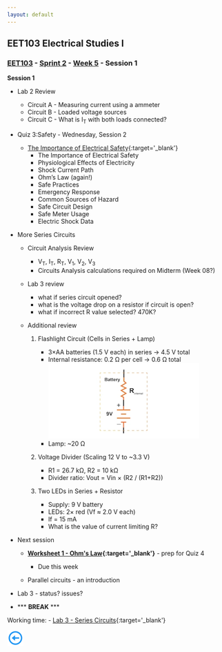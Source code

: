 ```yaml
---
layout: default
---
```


## EET103 Electrical Studies I

### [EET103](../../../) - [Sprint 2](../../) - [Week 5](../) - Session 1

**Session 1**
- Lab 2 Review 
    - Circuit A - Measuring current using a ammeter
    - Circuit B - Loaded voltage sources
    - Circuit C - What is I<sub>T</sub> with both loads connected?

- Quiz 3:Safety - Wednesday, Session 2

    - [The Importance of Electrical Safety](https://www.allaboutcircuits.com/textbook/direct-current/chpt-3/importance-electrical-safety/){:target='_blank'}
        - The Importance of Electrical Safety
        - Physiological Effects of Electricity
        - Shock Current Path
        - Ohm’s Law (again!)
        - Safe Practices
        - Emergency Response
        - Common Sources of Hazard
        - Safe Circuit Design
        - Safe Meter Usage
        - Electric Shock Data


- More Series Circuits
    - Circuit Analysis Review
        - V<sub>T</sub>, I<sub>T</sub>, R<sub>T</sub>, V<sub>1</sub>, V<sub>2</sub>, V<sub>3</sub>
        - Circuits Analysis calculations required on Midterm (Week 08?)
    
    - Lab 3 review
        - what if series circuit opened?
        - what is the voltage drop on a resistor if circuit is open?
        - what if incorrect R value selected? 470K?

    - Additional review
        1. Flashlight Circuit (Cells in Series + Lamp)
            - 3×AA batteries (1.5 V each) in series → 4.5 V total
            - Internal resistance: 0.2 Ω per cell → 0.6 Ω total  ![alt text](Figure_6.webp)
            - Lamp: ~20 Ω
   

        2. Voltage Divider (Scaling 12 V to ~3.3 V)
            - R1 = 26.7 kΩ, R2 = 10 kΩ
            - Divider ratio: Vout = Vin × (R2 / (R1+R2))

        3. Two LEDs in Series + Resistor
            - Supply: 9 V battery
            - LEDs: 2× red (Vf ≈ 2.0 V each)
            - If = 15 mA
            - What is the value of current limiting R?

  
<!-- - DC Motor as a Load - revisited
    - Connect three 1.5V batteries in series
    - Use the larger SPDT switch provided to connect this source to the motor. Use you DMM to determine the switch pin out and be sure the switch is in the *OFF* position when connecting.
    - With a partner discuss the source and the load.
        - What assumptions can you make about the load current that will be drawn from the source when you energize the circuit. 
        - What assumptions can you make about the source voltage when the load is energized?
    - Using your DMM, measure the load current when the circuit is energized.
    - Using your DMM, measure the terminal voltage of the source when the circuit is energized.
    - Calculate the power dissipation of the load.
    - Why did the terminal voltage drop?
    >[AI Prompt:] - We are observing voltage drops in a series of 1.5V batteries during our experiment. Can you explain the basic model of a DC battery, including how the internal resistance (Rs) affects the output voltage? Please provide a simple circuit model and discuss how internal resistance impacts the performance, especially under load conditions.

- Use a shunt to measure load current.

![alt text](shunt_resistor.png)

    - Inspect the resistor provided by the instructor.
    - Use the guide in your kit to determine the resistance value.
    - What is the tolerance rating?
    - Measure the actual value with your ohmmeter.
    - Based on the size, what assumption can you make about the power rating of this device?
    - Place the resistor in series with the motor load. Consider this a shunt resistor. 
    - Measure the voltage drop across the resistor and determine the load current.
    - Does inserting this shunt resistor change the circuit? What improvements could be made?
     -->

- Next session  
    - **[Worksheet 1 - Ohm's Law](https://forms.office.com/Pages/ResponsePage.aspx?id=7d-nLF6sb0SVV1dHONw2EJ6w58fEsdNChe_qBQ1MBUdUOTBQMTg1MUVSTFlRUEJPVDY0UTZLUktWQS4u){:target='_blank'}** - prep for Quiz 4
        - Due this week
        
    - Parallel circuits - an introduction

- Lab 3 - status? issues?

- *** **BREAK** ***

Working time: - [Lab 3 - Series Circuits](../../../labs/l03_series_circuits/){:target='_blank'}

[![back button](../../../back_button.png)](../)